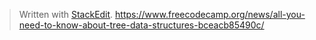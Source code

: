 


> Written with [StackEdit](https://stackedit.io/).
https://www.freecodecamp.org/news/all-you-need-to-know-about-tree-data-structures-bceacb85490c/
<!--stackedit_data:
eyJoaXN0b3J5IjpbLTQ5MzgxNDA2MV19
-->